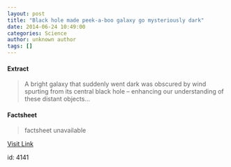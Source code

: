 ```yaml
---
layout: post
title: "Black hole made peek-a-boo galaxy go mysteriously dark"
date: 2014-06-24 10:49:00
categories: Science
author: unknown author
tags: []
---
```



#### Extract
>A bright galaxy that suddenly went dark was obscured by wind spurting from its central black hole – enhancing our understanding of these distant objects...

#### Factsheet
>factsheet unavailable

[Visit Link](http://feeds.newscientist.com/c/749/f/10897/s/3bd1b1a2/sc/28/l/0L0Snewscientist0N0Carticle0Cdn257780Eblack0Ehole0Emade0Epeekaboo0Egalaxy0Ego0Emysteriously0Edark0Bhtml0Dcmpid0FRSS0QNSNS0Q20A120EGLOBAL0Qonline0Enews/story01.htm)

id:    4141
